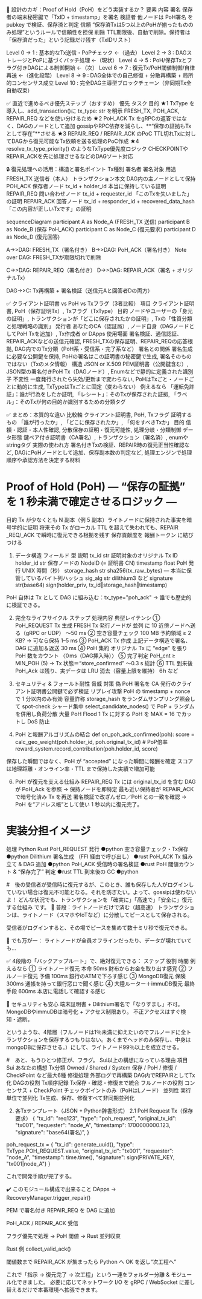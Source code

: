 🧠 設計のカギ：Proof of Hold（PoH）をどう実装するか？
要素	内容
署名	保存者の端末秘密鍵で「TxID + timestamp」を署名
検証者	他ノードは PoH署名 を pubkey で検証、保存済と判定
信頼	“保存済Txは5つ以上のPoHが揃ったもののみ処理”というルールで信頼性を担保
削除	TTL期限後、自動で削除。保持者は「保存済だった」という記録だけ残す（TxIDリスト）

Level 0 → 1     : 基本的なTx送信・PoPチェック  ←（過去）
Level 2 → 3     : DAGストレージとPoPに基づくバッチ処理 ←（現状）
Level 4 → 5     : PoH/保存Txとフラグ付きDAGによる制御開始 ←（次）
Level 6 → 7     : 復元Tx/PoH閾値制御/自律再送 ←（進化段階）
Level 8 → 9     : DAG全体での自己修復 + 分散再構築 + 局所的コンセンサス成立
Level 10        : 完全DAG主導型ブロックチェーン（非同期Tx全自動収束）

✅ 直近で進めるべき優先ステップ（おすすめ）
優先	タスク	目的
★1	TxType を導入し、add_transaction()に tx_type: str を明示	FRESH_TX, POH_ACK, REPAIR_REQ などを使い分けるため
★2	PoH_ACK Tx をgRPCの返答ではなく、DAGのノードとして追加	gossipやRPC依存を減らし、**“保存の証拠もTxとして存在”**させる
★3	REPAIR_REQ / REPAIR_ACK のPoC	TTL切れTxに対してDAGから復元可能なTx依頼を送る処理のPoC作成
★4	resolve_tx_type_priority() のようなTxType優先度ロジック	CHECKPOINTやREPAIR_ACKを先に処理させるなどのDAGソート対応

🔒 復元処理への活用：構造と署名ポイント
Tx種別	署名者	署名対象	用途
FRESH_TX	送信者（本人）	トランザクション本文	DAG内の主ノードとして保持
POH_ACK	保存者ノード	tx_id + holder_id	本当に保持している証明
REPAIR_REQ	問い合わせノード	tx_id + requester_id	「このTxを失いました」の証明
REPAIR_ACK	回答ノード	tx_id + responder_id + recovered_data_hash	「この内容が正しいTxです」の証明

sequenceDiagram
  participant A as Node_A (FRESH_TX 送信)
  participant B as Node_B (保存 PoH_ACK)
  participant C as Node_C (復元要求)
  participant D as Node_D (復元回答)

  A->>DAG: FRESH_TX（署名付き）
  B->>DAG: PoH_ACK（署名付き）
  Note over DAG: FRESH_TXが期限切れで削除

  C->>DAG: REPAIR_REQ（署名付き）
  D->>DAG: REPAIR_ACK（署名 + オリジナルTx）

  DAG->>C: Tx再構築 + 署名検証（送信元Aと回答者Dの両方）


✅ クライアント証明書 vs PoH vs Txフラグ（3者比較）
項目	クライアント証明書,	PoH（保存証明Tx）,	Txフラグ（TxType）
目的	ノードやユーザーの「身元の証明」,	トランザクションが「どこに保存されたかの証明」,	Txの「性質分類と処理戦略の識別」
発行者	あなたのCA（認証局）,	ノード自身（DAGノードとしてPoH Txを追加）,	Tx作成者 or DApps
使用場面	署名検証、通信認証、REPAIR_ACKなどの送信元確認,	FRESH_TXの保存証明、REPAIR_REQの応答根拠,	DAG内でのTx分類（PoH系・受信系・完了系など）
署名との関係	署名生成に必要な公開鍵を保持,	PoHの署名はこの証明書の秘密鍵で生成,	署名そのものではない（Txのメタ情報）
構造	JSON or X.509 PEM証明書（公開鍵含む）,	JSON型の署名付きPoH Tx（DAGノード）,	Enumなどで静的に定義された識別子
不変性	一度発行されたら失効/更新まで変わらない,	PoHはTxごと・ノードごとに動的に生成,	TxTypeはTxごとに固定（変わらない）
例えるなら	「運転免許証」：誰が行為をしたか証明,	「レシート」：そのTxが保存された証拠,	「ラベル」：そのTxが何の目的か識別するための分類タグ


✅ まとめ：本質的な違い
比較軸	クライアント証明書,	PoH,	Txフラグ
証明するもの	「誰が行ったか」,	「どこに保存されたか」,	「何をすべきTxか」
目的	信頼・認証・本人性確認,	分散保存の証明・復元可能性,	処理分岐・分類制御
データ形態	鍵ペア付き証明書（CA署名）,	トランザクション（署名済）,	enumやstringタグ
実際の使われ方	署名付きTxの検証、REPAIR時の復元正当性確認など,	DAGにPoHノードとして追加、保存副本数の判定など,	処理エンジンで処理順序や承認方法を決定する材料


# Proof of Hold (PoH) ― “保存の証拠” を 1 秒未満で確定させるロジック ―
目的
Tx が少なくとも N 副本（例 5 副本）ライトノードに保持された事実を暗号学的に証明
将来その Tx がローカル TTL を超えて失われても、REPAIR _REQ/_ACK で瞬時に復元できる根拠を残す
保存貢献度を 報酬トークン に結びつける

1. データ構造
フィールド	型	説明
tx_id	str	証明対象のオリジナル Tx ID
holder_id	str	保存ノードの NodeID (= 証明書 CN)
timestamp	float	PoH 発行 UNIX 時間（秒）
storage_hash	str	sha256(tx_raw_bytes) ― 本当に保管しているバイト列ハッシュ
sig_alg	str	dilithium3 など
signature	str(base64)	sign(holder_priv, tx_id‖storage_hash‖timestamp)

PoH 自体は Tx として DAG に組み込む：tx_type="poh_ack"
→ 誰でも歴史的に検証できる。

2. 完全なライフサイクル
ステップ	処理内容	典型レイテンシ
① PoH_REQUEST Tx 生成	FRESH Tx 発行ノードが 並列 に 10 近傍ノードへ送る（gRPC or UDP）	～50 ms
② 空き容量チェック	100 MB 予約領域 ≥ 2 KB? → 可なら保持	1–5 ms
③ PoH_ACK Tx 作成	上記データ構造で署名、DAG に追加＆返送	30 ms
④ PoH 集約	オリジナル Tx に “edge” を張り PoH 数をカウント	〈0 ms（DAG挿入時）〉
⑤ 完了判定	PoH_cnt ≥ MIN_POH (5) → Tx 状態＝“store_confirmed”	～0.3 s 総計
⑥ TTL 到来後	PoH_Ack は残り、実データは LRU 消去（容量上限を維持）	6 h など

4. セキュリティ & フォールト耐性
脅威	対策
偽 PoH	署名を CA 発行のクライアント証明書公開鍵で必ず検証
リプレイ攻撃	PoH の timestamp + nonce で 1 分以内のみ有効
容量詐称	storage_hash をランダムサンプリング照会して spot-check
シャード集中	select_candidate_nodes() で PoP + ランダム を併用し負荷分散
大量 PoH Flood	1 Tx に対する PoH を MAX = 16 でカットし DoS 防止

5. PoH と報酬アルゴリズムの結合
def on_poh_ack_confirmed(poh):
    score = calc_geo_weight(poh.holder_id, poh.original_tx_id)  # PoP倍率
    reward_system.record_contribution(poh.holder_id, score)

保存した瞬間ではなく、PoH が “accepted” になった瞬間に報酬を確定
スコアは地理距離・オンライン率・TTL まで保持した実績で増加可能

6. PoH が復元を支える仕組み
REPAIR_REQ Tx には original_tx_id を含む
DAG が PoH_Ack を参照 → 保持ノードを即特定
最も近い保持者が REPAIR_ACK で暗号化済み Tx を再送
署名検証で改ざんゼロ／PoH との一致を確認
→ PoH を“アドレス帳”として使い 1 秒以内に復元完了。

# 実装分担イメージ
処理	Python	Rust
PoH_REQUEST 発行	●python
空き容量チェック・Tx保存	●python
Dilithium 署名生成	（FFI 経由で呼び出し）	●rust
PoH_ACK Tx 組み立て & DAG 追加	●python
PoH_ACK 受信時の署名検証		●rust
PoH 閾値カウント & “保存完了” 判定		●rust
TTL 到来後の GC	●python


#　後の受信者が受信時に復元するが、このとき、誰も保存した人がログインしていない場合は復元不可能となる。それを防ぎたい。よって、gossipは使わないよ！
どんな状況でも、トランザクションを「確実に」「高速で」「安全に」復元する仕組み です。
🔁 普段：ライトノードだけで済む（超高速）
トランザクションは、ライトノード（スマホやIoTなど）に分散してピースとして保存される。

受信者がログインすると、その場でピースを集めて数十ミリ秒で復元できる。

🧯 でも万が一：
ライトノードが全員オフラインだったり、データが壊れていても…

✅ 4段階の「バックアップルート」で、絶対復元できる：
ステップ	役割	時間	例えるなら
① ライトノード復元	本命	50ms	財布からお金を取り出す感覚
② フルノード復元	予備	100ms	銀行のATMで下ろす感じ
③ MongoDB復元	保険	300ms	通帳を持って銀行窓口で聞く感じ
④ 大陸ルーター＋immuDB復元	最終手段	600ms	本店に電話して確認する感じ

🔐 セキュリティも安心
端末証明書 + Dilithium署名で「なりすまし」不可。
MongoDBやimmuDBは暗号化 + アクセス制限あり。
不正アクセスはすぐ検知・遮断。

というような、4階層（フルノードは1％未満に抑えたいのでフルノードに全トランザクションを保存するつもりはない。あくまでヘッドのみ保存し、中身はmongoDBに保存させる。）にして、ライトノード99％以上を成立させる。

#　あと、もうひとつ修正が、フラグ。
Sui以上の構想になっている理由
項目	Sui	あなたの構想
Tx分類	Owned / Shared / System	保存 / PoH / 修復 / CheckPoint など最大6種
修復処理	外部ログで再構築	DAG内でREPAIRとしてTx化
DAGの役割	Tx順序記録	Tx保存・確認・修復まで統合
フルノードの役割	コンセンサス + CheckPoint	チェックポイントのみ（PoHはLノード）
並列性	実行単位で並列化	Tx生成、保存、修復すべて非同期並列化

2. 各Txテンプレート（JSON + Python辞書形式）
2.1 PoH Request Tx（保存要求）
{
  "tx_id": "req123",
  "type": "poh_request",
  "original_tx_id": "tx001",
  "requester": "node_A",
  "timestamp": 1700000000.123,
  "signature": "base64(署名)",
}

poh_request_tx = {
    "tx_id": generate_uuid(),
    "type": TxType.POH_REQUEST.value,
    "original_tx_id": "tx001",
    "requester": "node_A",
    "timestamp": time.time(),
    "signature": sign(PRIVATE_KEY, "tx001|node_A")
}

これで開発手順が完了する。


✔️ このモジュール構成で出来ること
DApps → RecoveryManager.trigger_repair()

PEM で署名付き REPAIR_REQ を DAG に追加

PoH_ACK / REPAIR_ACK 受信

フラグ優先で処理 → PoH 閾値 → Rust 並列収束

Rust 側 collect_valid_ack()

閾値数まで REPAIR_ACK が集まったら Python へ OK を返し“次工程へ”

これで「指示 → 復元完了 → 次工程」という一連をフォルダー分離 & モジュール化できました。
必要に応じてネットワーク I/O を gRPC / WebSocket に差し替えるだけで本番環境へ拡張できます。
